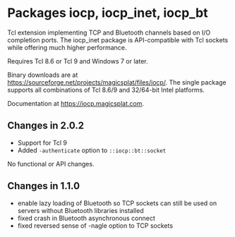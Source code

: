 # Packages iocp, iocp\_inet, iocp\_bt

Tcl extension implementing TCP and Bluetooth channels based on
I/O completion ports. The iocp_inet package is API-compatible
with Tcl sockets while offering much higher performance.

Requires Tcl 8.6 or Tcl 9 and Windows 7 or later.

Binary downloads are at https://sourceforge.net/projects/magicsplat/files/iocp/.
The single package supports all combinations of Tcl 8.6/9 and
32/64-bit Intel platforms.

Documentation at https://iocp.magicsplat.com.

## Changes in 2.0.2

- Support for Tcl 9
- Added `-authenticate` option to `::iocp::bt::socket`

No functional or API changes.

## Changes in 1.1.0

- enable lazy loading of Bluetooth so TCP sockets can still be used on servers
without Bluetooth libraries installed
- fixed crash in Bluetooth asynchronous connect
- fixed reversed sense of -nagle option to TCP sockets

